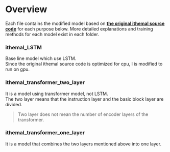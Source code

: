# Overview
Each file contains the modified model based on [**the original ithemal source code**](https://github.com/ithemal/Ithemal)  for each purpose below.
More detailed explanations and training methods for each model exist in each folder.  
   
### ithemal_LSTM
Base line model which use LSTM.  
Since the original ithemal source code is optimized for cpu, I is modified to run on gpu.
  
### ithemal_transformer_two_layer
It is a model using transformer model, not LSTM.  
The two layer means that the instruction layer and the basic block layer are divided.  
>   Two layer does not mean the number of encoder layers of the transformer.  
    
### ithemal_transformer_one_layer
It is a model that combines the two layers mentioned above into one layer.  

